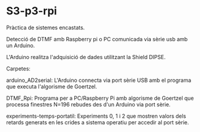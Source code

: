 # S3-p3-rpi

Pràctica de sistemes encastats.

Detecció de DTMF amb Raspberry pi o PC comunicada via sèrie usb amb un Arduino.

L'Arduino realitza l'adquisició de dades utilitzant la Shield DIPSE.

Carpetes:

arduino_AD2serial: L'Arduino connecta via port sèrie USB amb el programa que executa l'algorisme de Goertzel.

DTMF_Rpi: Programa per a PC/Raspberry Pi amb algorisme de Goertzel que processa finestres N=196 rebudes des d'un Arduino via port sèrie.

experiments-temps-portatil: Experiments 0, 1 i 2 que mostren valors dels retards generats en les crides a sistema operatiu per accedir al port sèrie.

